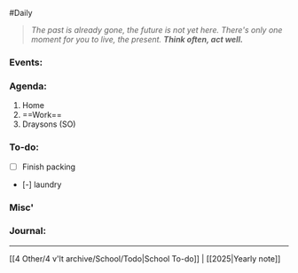 #Daily
>*The past is already gone, the future is not yet here. There's only one moment for you to live, the present.*
>***Think often, act well.***
### Events:

### Agenda:
1. Home
2. ==Work==
3. Draysons (SO)
### To-do:
- [ ] Finish packing
- [-] laundry
### Misc'

### Journal:


---
[[4 Other/4 v'lt archive/School/Todo|School To-do]] | [[2025|Yearly note]]